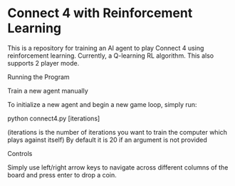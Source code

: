 # Connect 4 with Reinforcement Learning

This is a repository for training an AI agent to play Connect 4 using reinforcement learning. Currently, a Q-learning RL algorithm. This also supports 2 player mode.

Running the Program

Train a new agent manually

To initialize a new agent and begin a new game loop, simply run:

python connect4.py [iterations] 

(iterations is the number of iterations you want to train the computer which plays against itself) By default it is 20 if an argument is not provided

Controls

Simply use left/right arrow keys to navigate across different columns of the board and press enter to drop a coin.
